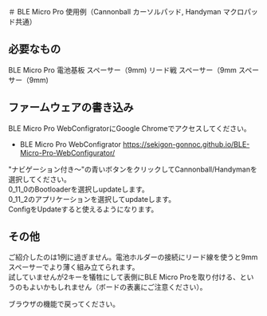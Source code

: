 ＃ BLE Micro Pro 使用例（Cannonball カーソルパッド, Handyman マクロパッド共通）

## 必要なもの

BLE Micro Pro
電池基板
スペーサー（9mm)
リード戦
スペーサー（9mm
スペーサー（9mm)




## ファームウェアの書き込み
BLE Micro Pro WebConfigratorにGoogle Chromeでアクセスしてください。 
- BLE Micro Pro WebConfigrator https://sekigon-gonnoc.github.io/BLE-Micro-Pro-WebConfigurator/  

"ナビゲーション付き〜"の青いボタンをクリックしてCannonball/Handymanを選択してください。  
0_11_0のBootloaderを選択しupdateします。  
0_11_2のアプリケーションを選択してupdateします。  
ConfigをUpdateすると使えるようになります。

## その他
ご紹介したのは1例に過ぎません。電池ホルダーの接続にリード線を使うと9mmスペーサーでより薄く組み立てられます。  
試していませんが2キーを犠牲にして表側にBLE Micro Proを取り付ける、というのもよいかもしれません（ボードの表裏にご注意ください）。
  
ブラウザの機能で戻ってください。  
